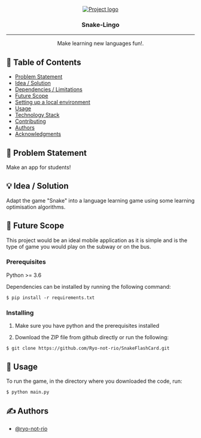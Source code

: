<p align="center">
  <a href="" rel="noopener">
 <img src="https://i.imgur.com/AZ2iWek.png" alt="Project logo"></a>
</p>
<h3 align="center">Snake-Lingo</h3>

<div align="center">

</div>

---

<p align="center"> Make learning new languages fun!.
    <br> 
</p>

## 📝 Table of Contents

- [Problem Statement](#problem_statement)
- [Idea / Solution](#idea)
- [Dependencies / Limitations](#limitations)
- [Future Scope](#future_scope)
- [Setting up a local environment](#getting_started)
- [Usage](#usage)
- [Technology Stack](#tech_stack)
- [Contributing](../CONTRIBUTING.md)
- [Authors](#authors)
- [Acknowledgments](#acknowledgments)

## 🧐 Problem Statement <a name = "problem_statement"></a>

Make an app for students!

## 💡 Idea / Solution <a name = "idea"></a>

Adapt the game "Snake" into a language learning game using some learning optimisation algorithms.

## 🚀 Future Scope <a name = "future_scope"></a>

This project would be an ideal mobile application as it is simple and is the type of game you would
play on the subway or on the bus.

### Prerequisites
Python >= 3.6

Dependencies can be installed by running the following command:
```
$ pip install -r requirements.txt
```

### Installing
1. Make sure you have python and the prerequisites installed

2. Download the ZIP file from github directly or run the following:

```
$ git clone https://github.com/Ryo-not-rio/SnakeFlashCard.git
```

## 🎈 Usage <a name="usage"></a>
To run the game, in the directory where you downloaded the code,
run:
```
$ python main.py
```

## ✍️ Authors <a name = "authors"></a>

- [@ryo-not-rio](https://github.com/ryo-not-rio)
